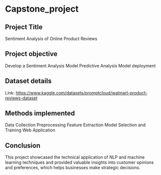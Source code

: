 # Capstone_project
## Project Title
Sentiment Analysis of Online Product Reviews
## Project objective
Develop a Sentiment Analysis Model
Predictive Analysis
Model deployment
## Dataset details
Link: https://www.kaggle.com/datasets/promptcloud/walmart-product-reviews-dataset 
## Methods implemented
Data Collection
Preprocessing
Feature Extraction
Model Selection and Training
Web Application
## Conclusion
This project showcased the technical application of NLP and machine learning techniques and provided valuable insights into customer opinions and preferences, which helps businesses make strategic decisions.

